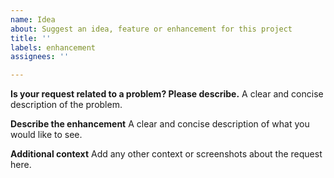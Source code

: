 ```yaml
---
name: Idea
about: Suggest an idea, feature or enhancement for this project
title: ''
labels: enhancement
assignees: ''

---
```


**Is your request related to a problem? Please describe.**
A clear and concise description of the problem.

**Describe the enhancement**
A clear and concise description of what you would like to see.

**Additional context**
Add any other context or screenshots about the request here.
